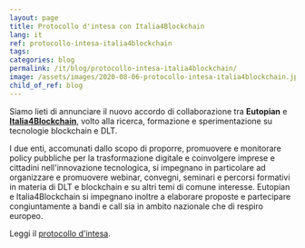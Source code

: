 ```yaml
---
layout: page
title: Protocollo d'intesa con Italia4Blockchain
lang: it
ref: protocollo-intesa-italia4blockchain
tags:
categories: blog
permalink: /it/blog/protocollo-intesa-italia4blockchain/
image: /assets/images/2020-08-06-protocollo-intesa-italia4blockchain.jpg
child_of_ref: blog
---
```


Siamo lieti di annunciare il nuovo accordo di collaborazione tra **Eutopian** e [**Italia4Blockchain**](https://www.italia4blockchain.it/), volto alla ricerca, formazione e sperimentazione su tecnologie blockchain e DLT.

I due enti, accomunati dallo scopo di proporre, promuovere e monitorare policy pubbliche per la trasformazione digitale e coinvolgere imprese e cittadini nell'innovazione tecnologica, si impegnano in particolare ad organizzare e promuovere webinar, convegni, seminari e percorsi formativi in materia di DLT e blockchain e su altri temi di comune interesse. Eutopian e Italia4Blockchain si impegnano inoltre a elaborare proposte e partecipare congiuntamente a bandi e call sia in ambito nazionale che di respiro europeo.

Leggi il [protocollo d'intesa](/assets/docs/Eutopian_I4B_Protocollo_Intesa.pdf).
